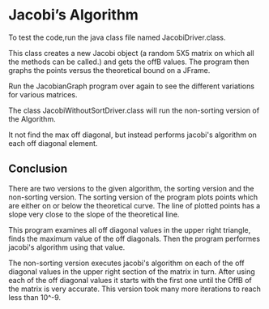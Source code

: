 # Jacobi’s AlgorithmTo test the code,run the java class file named JacobiDriver.class.This class creates a new Jacobi object (a random 5X5 matrix on which all the methods can be called.) and gets the offB values. The program then graphs the points versus  the theoretical bound on a JFrame.Run the JacobianGraph program over again to see the different variations for various matrices.The class JacobiWithoutSortDriver.class will run the non-sorting version of the Algorithm.It not find the max off diagonal, but instead performs jacobi's algorithm on each off diagonal element.## ConclusionThere are two versions to the given algorithm, the sorting version and the non-sorting version. The sorting version of the program plots points which are either on or below the theoretical curve. The line of plotted points has a slope very close to the slope of the theoretical line.This program examines all off diagonal values in the upper right triangle, finds the maximum value of the off diagonals. Then the program performes jacobi's algorithm using that value.The non-sorting version executes jacobi's algorithm on each of the off diagonal values in the upper right section of the matrix in turn. After using each of the off diagonal values it starts with the first one until the OffB of the matrix is very accurate. This version took many more iterations to reach less than 10^-9. 
